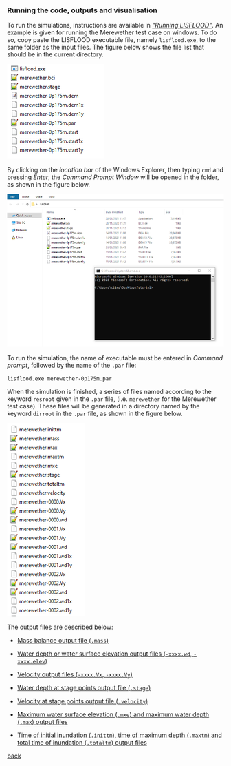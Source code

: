 ### Running the code, outputs and visualisation

To run the simulations, instructions are available in [*"Running LISFLOOD"*](). An example is given for running the Merewether test case on windows. To do so, copy paste the LISFLOOD executable file, namely `lisflood.exe`, to the same folder as the input files. The figure below shows the file list that should be in the current directory.

![image](/Figures/mer12.png)

By clicking on the *location bar* of the Windows Explorer, then typing `cmd` and pressing *Enter*, the *Command Prompt Window* will be opened in the folder, as shown in the figure below.

![image](/Figures/mer13.png)

To run the simulation, the name of executable must be entered in *Command prompt*, followed by the name of the `.par` file: 
```
lisflood.exe merewether-0p175m.par   
```

When the simulation is finished, a series of files named according to the keyword `resroot` given in the `.par` file, (i.e. `merewether` for the Merewether test case). These files will be generated in a directory named by the keyword `dirroot` in the `.par` file, as shown in the figure below.

![image](/Figures/mer15.png)

The output files are described below:

- [Mass balance output file (`.mass`)](/Merewether3-1.md) 
  
- [Water depth or water surface elevation output files (`-xxxx.wd`, `-xxxx.elev`)](/Merewether3-2.md)

- [Velocity output files (`-xxxx.Vx`, `-xxxx.Vy`)](/Merewether3-3.md)

- [Water depth at stage points output file (`.stage`)](/Merewether3-4.md) 

- [Velocity at stage points output file (`.velocity`)](/Merewether3-5.md) 

- [Maximum water surface elevation (`.mxe`) and maximum water depth (`.max`) output files](/Merewether3-6.md)

- [Time of initial inundation (`.inittm`), time of maximum depth (`.maxtm`) and total time of inundation (`.totaltm`) output files]()



[back](/Merewether.md)
